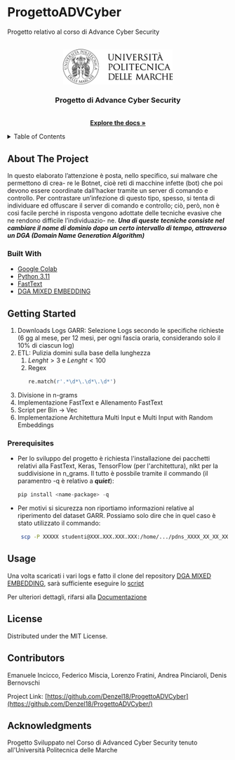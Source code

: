 # ProgettoADVCyber
Progetto relativo al corso di  Advance Cyber Security

<!-- PROJECT LOGO -->
<br />
<div align="center">
  <a href="https://github.com/github_username/repo_name">
    <img src="images/logo.png" alt="Logo" width="250" height="80">
  </a>

<h3 align="center">Progetto di Advance Cyber Security</h3>

  <p align="center">
    <br />
    <a href="https://github.com/Denzel18/ProgettoADVCyber/blob/main/Relazione.pdf"><strong>Explore the docs »</strong></a>
    <br />
  </p>
</div>

<!-- TABLE OF CONTENTS -->
<details>
  <summary>Table of Contents</summary>
  <ol>
    <li>
      <a href="#about-the-project">About The Project</a>
      <ul>
        <li><a href="#built-with">Built With</a></li>
      </ul>
    </li>
    <li>
      <a href="#getting-started">Getting Started</a>
      <ul>
        <li><a href="#prerequisites">Prerequisites</a></li>
      </ul>
    </li>
    <li><a href="#usage">Usage</a></li>
    <li><a href="#contributors">Contributors</a></li>
    <li><a href="#acknowledgments">Acknowledgments</a></li>
  </ol>
</details>



<!-- ABOUT THE PROJECT -->
## About The Project
In questo elaborato l’attenzione è posta, nello specifico, sui malware che permettono di crea-
re le Botnet, cioè reti di macchine infette (bot) che poi devono essere coordinate dall’hacker
tramite un server di comando e controllo. Per contrastare un’infezione di questo tipo, spesso,
si tenta di individuare ed offuscare il server di comando e controllo; ciò, però, non è così facile
perché in risposta vengono adottate delle tecniche evasive che ne rendono difficile l’individuazio-
ne. ***Una di queste tecniche consiste nel cambiare il nome di dominio dopo un certo intervallo di
tempo, attraverso un DGA (Domain Name Generation Algorithm)***

### Built With

* [Google Colab](https://colab.research.google.com/?hl=it)
* [Python 3.11](https://www.python.org/)
* [FastText](https://fasttext.cc/)
* [DGA MIXED EMBEDDING](https://gitlab.com/christian.morbidoni/dga-mixed-embeddings-ensemble/-/tree/incicco_emanuele)

<!-- GETTING STARTED -->
## Getting Started

1. Downloads Logs GARR: Selezione Logs secondo le specifiche richieste (6 gg al mese, per 12 mesi, per ogni fascia oraria, considerando solo il 10% di ciascun log) 
2. ETL: Pulizia domini sulla base della lunghezza
   1. $Lenght > 3$ e $Lenght < 100$
   2. Regex 
      ```python 
      re.match(r'.*\d*\.\d*\.\d*')
      ```
3. Divisione in n-grams 
4. Implementazione FastText e Allenamento FastText 
5. Script per Bin $\to$ Vec 
6. Implementazione Architettura Multi Input e Multi Input with Random Embeddings 


### Prerequisites
* Per lo sviluppo del progetto è richiesta l'installazione dei pacchetti relativi alla FastText, Keras, TensorFlow (per l'architettura), nlkt per la suddivisione in n_grams. Il tutto è possbile tramite il commando (il paramentro -q è relativo a ***quiet***):
  ```python
  pip install <name-package> -q 
  ```


* Per motivi si sicurezza non riportiamo informazioni relative al riperimento del dataset GARR. Possiamo solo dire che in quel caso è stato utilizzato il commando: 
  ```sh
   scp -P XXXXX studenti@XXX.XXX.XXX.XXX:/home/.../pdns_XXXX_XX_XX_XX.log.xz  /Users/name_users/Desktop
   ```

<!-- USAGE EXAMPLES -->
## Usage
Una volta scaricati i vari logs e fatto il clone del repository [DGA MIXED EMBEDDING](https://gitlab.com/christian.morbidoni/dga-mixed-embeddings-ensemble/-/tree/incicco_emanuele), sarà sufficiente eseguire lo [script](https://github.com/Denzel18/ProgettoADVCyber/Script_ADV_CYBER_NEW.ipynb)

Per ulteriori dettagli, rifarsi alla [Documentazione](https://github.com/Denzel18/ProgettoADVCyber/blob/main/Relazione.pdf)



<!-- LICENSE -->
## License
Distributed under the MIT License. 

<!-- CONTACT -->
## Contributors  
Emanuele Incicco, Federico Miscia, Lorenzo Fratini, Andrea Pinciaroli, Denis Bernovschi

Project Link: [https://github.com/Denzel18/ProgettoADVCyber](https://github.com/Denzel18/ProgettoADVCyber/)


<!-- ACKNOWLEDGMENTS -->
## Acknowledgments
Progetto Sviluppato nel Corso di Advanced Cyber Security tenuto all'Università Politecnica delle Marche 

